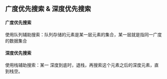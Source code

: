 ## 广度优先搜索 & 深度优先搜索

#### 广度优先搜索
使用队列辅助搜索：队列存储的元素是某一层元素的集合，某一层就是指同一广度的数据集合

#### 深度优先搜索
使用栈辅助搜索：某一 深度到底时，退栈，再搜索这个元素之后的深度元素，直到栈空。
